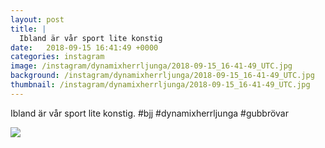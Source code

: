 ```yaml
---
layout: post
title: |
  Ibland är vår sport lite konstig
date:   2018-09-15 16:41:49 +0000
categories: instagram
image: /instagram/dynamixherrljunga/2018-09-15_16-41-49_UTC.jpg
background: /instagram/dynamixherrljunga/2018-09-15_16-41-49_UTC.jpg
thumbnail: /instagram/dynamixherrljunga/2018-09-15_16-41-49_UTC.jpg
---
```

Ibland är vår sport lite konstig. #bjj #dynamixherrljunga #gubbrövar



<img src='/www-dynamix-herrljunga/instagram/dynamixherrljunga/2018-09-15_16-41-49_UTC.jpg' class='img-fluid' />
